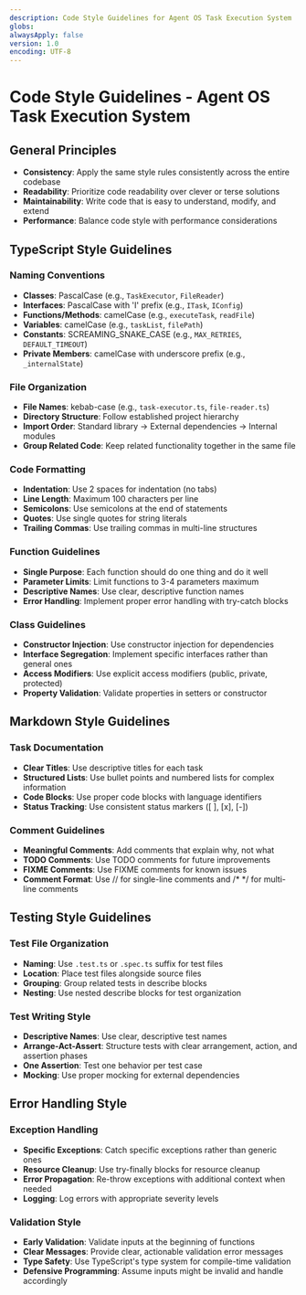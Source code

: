 ```yaml
---
description: Code Style Guidelines for Agent OS Task Execution System
globs:
alwaysApply: false
version: 1.0
encoding: UTF-8
---
```


# Code Style Guidelines - Agent OS Task Execution System

## General Principles
- **Consistency**: Apply the same style rules consistently across the entire codebase
- **Readability**: Prioritize code readability over clever or terse solutions
- **Maintainability**: Write code that is easy to understand, modify, and extend
- **Performance**: Balance code style with performance considerations

## TypeScript Style Guidelines
### Naming Conventions
- **Classes**: PascalCase (e.g., `TaskExecutor`, `FileReader`)
- **Interfaces**: PascalCase with 'I' prefix (e.g., `ITask`, `IConfig`)
- **Functions/Methods**: camelCase (e.g., `executeTask`, `readFile`)
- **Variables**: camelCase (e.g., `taskList`, `filePath`)
- **Constants**: SCREAMING_SNAKE_CASE (e.g., `MAX_RETRIES`, `DEFAULT_TIMEOUT`)
- **Private Members**: camelCase with underscore prefix (e.g., `_internalState`)

### File Organization
- **File Names**: kebab-case (e.g., `task-executor.ts`, `file-reader.ts`)
- **Directory Structure**: Follow established project hierarchy
- **Import Order**: Standard library → External dependencies → Internal modules
- **Group Related Code**: Keep related functionality together in the same file

### Code Formatting
- **Indentation**: Use 2 spaces for indentation (no tabs)
- **Line Length**: Maximum 100 characters per line
- **Semicolons**: Use semicolons at the end of statements
- **Quotes**: Use single quotes for string literals
- **Trailing Commas**: Use trailing commas in multi-line structures

### Function Guidelines
- **Single Purpose**: Each function should do one thing and do it well
- **Parameter Limits**: Limit functions to 3-4 parameters maximum
- **Descriptive Names**: Use clear, descriptive function names
- **Error Handling**: Implement proper error handling with try-catch blocks

### Class Guidelines
- **Constructor Injection**: Use constructor injection for dependencies
- **Interface Segregation**: Implement specific interfaces rather than general ones
- **Access Modifiers**: Use explicit access modifiers (public, private, protected)
- **Property Validation**: Validate properties in setters or constructor

## Markdown Style Guidelines
### Task Documentation
- **Clear Titles**: Use descriptive titles for each task
- **Structured Lists**: Use bullet points and numbered lists for complex information
- **Code Blocks**: Use proper code blocks with language identifiers
- **Status Tracking**: Use consistent status markers ([ ], [x], [-])

### Comment Guidelines
- **Meaningful Comments**: Add comments that explain why, not what
- **TODO Comments**: Use TODO comments for future improvements
- **FIXME Comments**: Use FIXME comments for known issues
- **Comment Format**: Use // for single-line comments and /* */ for multi-line comments

## Testing Style Guidelines
### Test File Organization
- **Naming**: Use `.test.ts` or `.spec.ts` suffix for test files
- **Location**: Place test files alongside source files
- **Grouping**: Group related tests in describe blocks
- **Nesting**: Use nested describe blocks for test organization

### Test Writing Style
- **Descriptive Names**: Use clear, descriptive test names
- **Arrange-Act-Assert**: Structure tests with clear arrangement, action, and assertion phases
- **One Assertion**: Test one behavior per test case
- **Mocking**: Use proper mocking for external dependencies

## Error Handling Style
### Exception Handling
- **Specific Exceptions**: Catch specific exceptions rather than generic ones
- **Resource Cleanup**: Use try-finally blocks for resource cleanup
- **Error Propagation**: Re-throw exceptions with additional context when needed
- **Logging**: Log errors with appropriate severity levels

### Validation Style
- **Early Validation**: Validate inputs at the beginning of functions
- **Clear Messages**: Provide clear, actionable validation error messages
- **Type Safety**: Use TypeScript's type system for compile-time validation
- **Defensive Programming**: Assume inputs might be invalid and handle accordingly